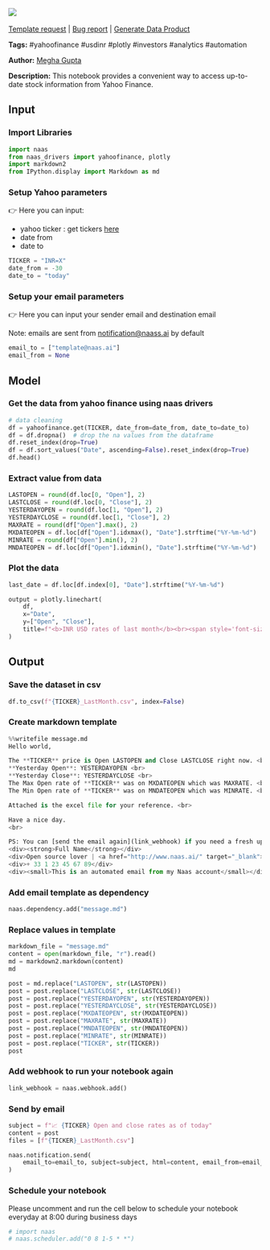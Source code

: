 <a href="https://app.naas.ai/user-redirect/naas/downloader?url=https://raw.githubusercontent.com/jupyter-naas/awesome-notebooks/master/YahooFinance/YahooFinance_Get_Stock_Update.ipynb" target="_parent"><img src="https://naasai-public.s3.eu-west-3.amazonaws.com/Open_in_Naas_Lab.svg"/></a><br><br><a href="https://github.com/jupyter-naas/awesome-notebooks/issues/new?assignees=&labels=&template=template-request.md&title=Tool+-+Action+of+the+notebook+">Template request</a> | <a href="https://github.com/jupyter-naas/awesome-notebooks/issues/new?assignees=&labels=bug&template=bug_report.md&title=YahooFinance+-+Get+Stock+Update:+Error+short+description">Bug report</a> | <a href="https://app.naas.ai/user-redirect/naas/downloader?url=https://raw.githubusercontent.com/jupyter-naas/awesome-notebooks/master/Naas/Naas_Start_data_product.ipynb" target="_parent">Generate Data Product</a>

**Tags:** #yahoofinance #usdinr #plotly #investors #analytics #automation

**Author:** [Megha Gupta](https://github.com/megha2907)

**Description:** This notebook provides a convenient way to access up-to-date stock information from Yahoo Finance.

## Input

### Import Libraries


```python
import naas
from naas_drivers import yahoofinance, plotly
import markdown2
from IPython.display import Markdown as md
```

### Setup Yahoo parameters

👉 Here you can input:<br>
- yahoo ticker : get tickers <a href='https://finance.yahoo.com/trending-tickers?.tsrc=fin-srch'>here</a>
- date from
- date to


```python
TICKER = "INR=X"
date_from = -30
date_to = "today"
```

### Setup your email parameters
👉 Here you can input your sender email and destination email

Note: emails are sent from notification@naass.ai by default


```python
email_to = ["template@naas.ai"]
email_from = None
```

## Model

### Get the data from yahoo finance using naas drivers


```python
# data cleaning
df = yahoofinance.get(TICKER, date_from=date_from, date_to=date_to)
df = df.dropna()  # drop the na values from the dataframe
df.reset_index(drop=True)
df = df.sort_values("Date", ascending=False).reset_index(drop=True)
df.head()
```

### Extract value from data


```python
LASTOPEN = round(df.loc[0, "Open"], 2)
LASTCLOSE = round(df.loc[0, "Close"], 2)
YESTERDAYOPEN = round(df.loc[1, "Open"], 2)
YESTERDAYCLOSE = round(df.loc[1, "Close"], 2)
MAXRATE = round(df["Open"].max(), 2)
MXDATEOPEN = df.loc[df["Open"].idxmax(), "Date"].strftime("%Y-%m-%d")
MINRATE = round(df["Open"].min(), 2)
MNDATEOPEN = df.loc[df["Open"].idxmin(), "Date"].strftime("%Y-%m-%d")
```

### Plot the data


```python
last_date = df.loc[df.index[0], "Date"].strftime("%Y-%m-%d")

output = plotly.linechart(
    df,
    x="Date",
    y=["Open", "Close"],
    title=f"<b>INR USD rates of last month</b><br><span style='font-size: 13px;'>Last value as of {last_date}: Open={LASTOPEN}, Close={LASTCLOSE}</span>",
)
```

## Output

### Save the dataset in csv


```python
df.to_csv(f"{TICKER}_LastMonth.csv", index=False)
```

### Create markdown template


```python
%%writefile message.md
Hello world,

The **TICKER** price is Open LASTOPEN and Close LASTCLOSE right now. <br>
**Yesterday Open**: YESTERDAYOPEN <br>
**Yesterday Close**: YESTERDAYCLOSE <br>    
The Max Open rate of **TICKER** was on MXDATEOPEN which was MAXRATE. <br>
The Min Open rate of **TICKER** was on MNDATEOPEN which was MINRATE. <br>

Attached is the excel file for your reference. <br>

Have a nice day.
<br>

PS: You can [send the email again](link_webhook) if you need a fresh update.<br>
<div><strong>Full Name</strong></div>
<div>Open source lover | <a href="http://www.naas.ai/" target="_blank">Naas</a></div>
<div>+ 33 1 23 45 67 89</div>
<div><small>This is an automated email from my Naas account</small></div>
```

### Add email template as dependency


```python
naas.dependency.add("message.md")
```

### Replace values in template


```python
markdown_file = "message.md"
content = open(markdown_file, "r").read()
md = markdown2.markdown(content)
md
```


```python
post = md.replace("LASTOPEN", str(LASTOPEN))
post = post.replace("LASTCLOSE", str(LASTCLOSE))
post = post.replace("YESTERDAYOPEN", str(YESTERDAYOPEN))
post = post.replace("YESTERDAYCLOSE", str(YESTERDAYCLOSE))
post = post.replace("MXDATEOPEN", str(MXDATEOPEN))
post = post.replace("MAXRATE", str(MAXRATE))
post = post.replace("MNDATEOPEN", str(MNDATEOPEN))
post = post.replace("MINRATE", str(MINRATE))
post = post.replace("TICKER", str(TICKER))
post
```

### Add webhook to run your notebook again


```python
link_webhook = naas.webhook.add()
```

### Send by email


```python
subject = f"📈 {TICKER} Open and close rates as of today"
content = post
files = [f"{TICKER}_LastMonth.csv"]

naas.notification.send(
    email_to=email_to, subject=subject, html=content, email_from=email_from, files=files
)
```

### Schedule your notebook
Please uncomment and run the cell below to schedule your notebook everyday at 8:00 during business days


```python
# import naas
# naas.scheduler.add("0 8 1-5 * *")
```
